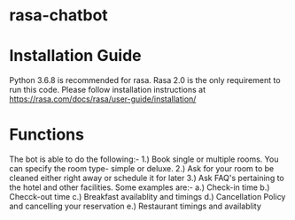 # rasa-chatbot
# Installation Guide
Python 3.6.8 is recommended for rasa. 
Rasa 2.0 is the only requirement to run this code. Please follow installation instructions at https://rasa.com/docs/rasa/user-guide/installation/
# Functions
The bot is able to do the following:-
1.) Book single or multiple rooms. You can specify the room type- simple or deluxe.
2.) Ask for your room to be cleaned either right away or schedule it for later
3.) Ask FAQ's pertaining to the hotel and other facilities. Some examples are:-
    a.) Check-in time
    b.) Checck-out time
    c.) Breakfast availablity and timings
    d.) Cancellation Policy and cancelling your reservation
    e.) Restaurant timings and availablity
